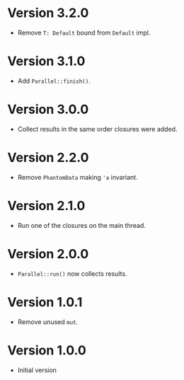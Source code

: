 # Version 3.2.0

- Remove `T: Default` bound from `Default` impl.

# Version 3.1.0

- Add `Parallel::finish()`.

# Version 3.0.0

- Collect results in the same order closures were added.

# Version 2.2.0

- Remove `PhantomData` making `'a` invariant.

# Version 2.1.0

- Run one of the closures on the main thread.

# Version 2.0.0

- `Parallel::run()` now collects results.

# Version 1.0.1

- Remove unused `mut`.

# Version 1.0.0

- Initial version
